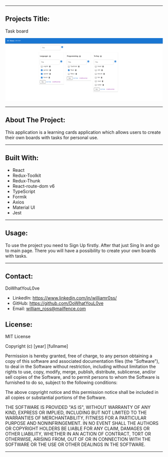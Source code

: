 <hr/>

## Projects Title:

Task board

![Project](src/img/project.PNG)

<hr/>

## About The Project:

This application is a learning cards application which allows users to create their own boards with tasks for personal use.

<hr/>

## Built With:

- React
- Redux-Toolkit
- Redux-Thunk
- React-route-dom v6
- TypeScript
- Formik
- Axios
- Material UI
- Jest

<hr/>

## Usage:

To use the project you need to Sign Up firstly. After that just Sing In and go to main page. There you will have a possibility to create your own boards with tasks.

<hr/>

## Contact:

DoWhatYouL0ve

- LinkedIn: https://www.linkedin.com/in/williamr0ss/
- GitHub: https://github.com/DoWhatYouL0ve
- Email: william_ross@mailfence.com

## License:

MIT License

Copyright (c) [year] [fullname]

Permission is hereby granted, free of charge, to any person obtaining a copy
of this software and associated documentation files (the "Software"), to deal
in the Software without restriction, including without limitation the rights
to use, copy, modify, merge, publish, distribute, sublicense, and/or sell
copies of the Software, and to permit persons to whom the Software is
furnished to do so, subject to the following conditions:

The above copyright notice and this permission notice shall be included in all
copies or substantial portions of the Software.

THE SOFTWARE IS PROVIDED "AS IS", WITHOUT WARRANTY OF ANY KIND, EXPRESS OR
IMPLIED, INCLUDING BUT NOT LIMITED TO THE WARRANTIES OF MERCHANTABILITY,
FITNESS FOR A PARTICULAR PURPOSE AND NONINFRINGEMENT. IN NO EVENT SHALL THE
AUTHORS OR COPYRIGHT HOLDERS BE LIABLE FOR ANY CLAIM, DAMAGES OR OTHER
LIABILITY, WHETHER IN AN ACTION OF CONTRACT, TORT OR OTHERWISE, ARISING FROM,
OUT OF OR IN CONNECTION WITH THE SOFTWARE OR THE USE OR OTHER DEALINGS IN THE
SOFTWARE.

<hr/>
